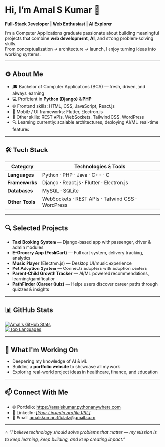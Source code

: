 # Hi, I’m Amal S Kumar 👋

**Full-Stack Developer | Web Enthusiast | AI Explorer**

I’m a Computer Applications graduate passionate about building meaningful projects that combine **web development**, **AI**, and strong problem-solving skills.  
From conceptualization → architecture → launch, I enjoy turning ideas into working systems.

---

## ⚙️ About Me

- 🎓 Bachelor of Computer Applications (BCA) — fresh, driven, and always learning  
- 💻 Proficient in **Python (Django)** & **PHP**  
- 🌐 Frontend skills: HTML, CSS, JavaScript, React.js  
- 📱 Mobile / UI frameworks: Flutter, Electron.js  
- 🔧 Other skills: REST APIs, WebSockets, Tailwind CSS, WordPress  
- 🔍 Learning currently: scalable architectures, deploying AI/ML, real-time features  

---

## 🛠 Tech Stack

| Category           | Technologies & Tools |
|--------------------|------------------------|
| **Languages**      | Python · PHP · Java · C++ · C |
| **Frameworks**     | Django · React.js · Flutter · Electron.js |
| **Databases**      | MySQL · SQLite |
| **Other Tools**    | WebSockets · REST APIs · Tailwind CSS · WordPress |

---

## 🔍 Selected Projects

- **Taxi Booking System** — Django-based app with passenger, driver & admin modules  
- **E-Grocery App (FeshCart)** — Full cart system, delivery tracking, analytics  
- **Music Player** (Electron.js) — Desktop UI/music experience  
- **Pet Adoption System** — Connects adopters with adoption centers  
- **Parent-Child Growth Tracker** — AI/ML powered recommendations, learning/gamification  
- **PathFinder (Career Quiz)** — Helps users discover career paths through quizzes & insights  

---

## 📊 GitHub Stats

[![Amal's GitHub Stats](https://github-readme-stats.vercel.app/api?username=AmalSKumar0&show_icons=true&theme=radical)](https://github.com/AmalSKumar0)  
[![Top Languages](https://github-readme-stats.vercel.app/api/top-langs/?username=AmalSKumar0&layout=compact&theme=radical)](https://github.com/AmalSKumar0)

---

## 🚀 What I'm Working On

- Deepening my knowledge of AI & ML  
- Building a **portfolio website** to showcase all my work  
- Exploring real-world project ideas in healthcare, finance, and education  

---

## 📫 Connect With Me

- 🌐 Portfolio: https://amalskumar.pythonanywhere.com  
- 🔗 LinkedIn: [*[Your LinkedIn profile URL]*  ](https://www.linkedin.com/in/amal-fsd/)
- 📧 Email: amalskumarofficialz@gmail.com  

---

⭐️ *“I believe technology should solve problems that matter — my mission is to keep learning, keep building, and keep creating impact.”*
